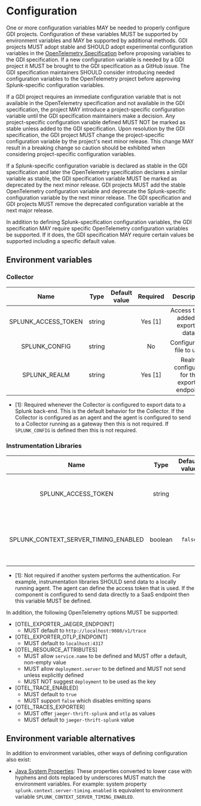 # Configuration

One or more configuration variables MAY be needed to properly configure GDI
projects. Configuration of these variables MUST be supported by environment
variables and MAY be supported by additional methods. GDI projects MUST adopt
stable and SHOULD adopt experimental configuration variables in the
[OpenTelemetry
Specification](https://github.com/open-telemetry/opentelemetry-specification)
before proposing variables to the GDI specification. If a new configuration
variable is needed by a GDI project it MUST be brought to the GDI specification
as a GitHub issue. The GDI specification maintainers SHOULD consider
introducing needed configuration variables to the OpenTelemetry project before
approving Splunk-specific configuration variables.

If a GDI project requires an immediate configuration variable that is not
available in the OpenTelemetry specification and not available in the GDI
specification, the project MAY introduce a project-specific configuration
variable until the GDI specification maintainers make a decision. Any
project-specific configuration variable defined MUST NOT be marked as stable
unless added to the GDI specification. Upon resolution by the GDI
specification, the GDI project MUST change the project-specific configuration
variable by the project's next minor release. This change MAY result in a
breaking change so caution should be exhibited when considering
project-specific configuration variables.

If a Splunk-specific configuration variable is declared as stable in the GDI
specification and later the OpenTelemetry specification declares a similar
variable as stable, the GDI specification variable MUST be marked as deprecated
by the next minor release. GDI projects MUST add the stable OpenTelemetry
configuration variable and deprecate the Splunk-specific configuration variable
by the next minor release. The GDI specification and GDI projects MUST remove
the deprecated configuration variable at the next major release.

In addition to defining Splunk-specification configuration variables, the GDI
specification MAY require specific OpenTelemetry configuration variables be
supported. If it does, the GDI specification MAY require certain values be
supported including a specific default value.

## Environment variables

### Collector

| Name                | Type   | Default value | Required | Description                                    |
| :-----------------: | :----: | :-----------: | :------: | :-----------------------------------:          |
| SPLUNK_ACCESS_TOKEN | string |               | Yes [1]  | Access token added to exported data.           |
| SPLUNK_CONFIG       | string |               | No       | Configuration file to use.                     |
| SPLUNK_REALM        | string |               | Yes [1]  | Realm configured for the exporter endpoint.    |

- [1]: Required whenever the Collector is configured to export data to a Splunk
  back-end. This is the default behavior for the Collector. If the Collector is
  configured as an agent and the agent is configured to send to a Collector
  running as a gateway then this is not required. If `SPLUNK_CONFIG` is defined
  then this is not required.

### Instrumentation Libraries

| Name                                 | Type    | Default value | Required | Description                                                |
| :----------------------------------: | :----:  | :-----------: | :------: | :--------------------------------------------------------: |
| SPLUNK_ACCESS_TOKEN                  | string  |               | No [1]   | Access token added to exported data.                       |
| SPLUNK_CONTEXT_SERVER_TIMING_ENABLED | boolean | `false`       | No       | Whether `Server-Timing` header is added to HTTP responses. |

- [1]: Not required if another system performs the authentication. For example,
  instrumentation libraries SHOULD send data to a locally running agent. The
  agent can define the access token that is used. If the component is
  configured to send data directly to a SaaS endpoint then this variable MUST
  be defined.

In addition, the following OpenTelemetry options MUST be supported:

- [OTEL_EXPORTER_JAEGER_ENDPOINT]
  - MUST default to `http://localhost:9080/v1/trace`
- [OTEL_EXPORTER_OTLP_ENDPOINT]
  - MUST default to `localhost:4317`
- [OTEL_RESOURCE_ATTRIBUTES]
  - MUST allow `service.name` to be defined and MUST offer a default, non-empty value
  - MUST allow `deployment.server` to be defined and MUST not send unless explicitly defined
  - MUST NOT suggest `deployment` to be used as the key
- [OTEL_TRACE_ENABLED]
  - MUST default to `true`
  - MUST support `false` which disables emitting spans
- [OTEL_TRACES_EXPORTER]
  - MUST offer `jaeger-thrift-splunk` and `otlp` as values
  - MUST default to `jaeger-thrift-splunk` value

## Environment variable alternatives

In addition to environment variables, other ways of defining configuration also exist:

- [Java System
  Properties](https://docs.oracle.com/javase/tutorial/essential/environment/sysprop.html):
  These properties converted to lower case with hyphens and dots replaced by underscores
  MUST match the environment variables. For example:
  system property `splunk.context.server-timing.enabled` is equivalent to environment
  variable `SPLUNK_CONTEXT_SERVER_TIMING_ENABLED`.
